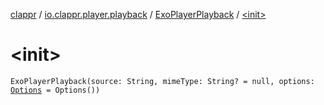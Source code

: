 [clappr](../../index.md) / [io.clappr.player.playback](../index.md) / [ExoPlayerPlayback](index.md) / [&lt;init&gt;](.)

# &lt;init&gt;

`ExoPlayerPlayback(source: String, mimeType: String? = null, options: `[`Options`](../../io.clappr.player.base/-options/index.md)` = Options())`